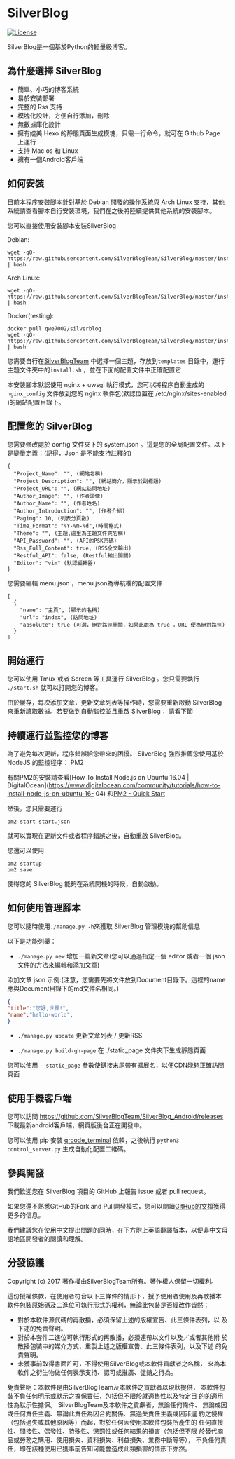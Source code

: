 # SilverBlog

[![License](https://img.shields.io/badge/License-BSD%203--Clause-blue.svg)](https://github.com/qwe7002/SilverBlog/blob/master/LICENSE )

SilverBlog是一個基於Python的輕量級博客。

## 為什麼選擇 SilverBlog

* 簡單、小巧的博客系統
* 易於安裝部署
* 完整的 Rss 支持
* 模塊化設計，方便自行添加，刪除
* 無數據庫化設計
* 擁有媲美 Hexo 的靜態頁面生成模塊，只需一行命令，就可在 Github Page 上運行
* 支持 Mac os 和 Linux
* 擁有一個Android客戶端

## 如何安裝

目前本程序安裝腳本針對基於 Debian 開發的操作系統與 Arch Linux 支持，其他系統請查看腳本自行安裝環境，我們在之後將陸續提供其他系統的安裝腳本。

您可以直接使用安裝腳本安裝SilverBlog

Debian:

```shell
wget -qO- https://raw.githubusercontent.com/SilverBlogTeam/SilverBlog/master/install/debian_install.sh | bash
```

Arch Linux:

```shell
wget -qO- https://raw.githubusercontent.com/SilverBlogTeam/SilverBlog/master/install/archlinux_install.sh | bash
```

Docker(testing):

```shell
docker pull qwe7002/silverblog
wget -qO- https://raw.githubusercontent.com/SilverBlogTeam/SilverBlog/master/install/docker_install.sh | bash
```

您需要自行在[SilverBlogTeam](https://github.com/SilverBlogTeam) 中選擇一個主題，存放到`templates` 目錄中，運行主題文件夾中的`install.sh` ，並在下面的配置文件中正確配置它

本安裝腳本默認使用 nginx + uwsgi 執行模式，您可以將程序自動生成的 `nginx_config` 文件放到您的 nginx 軟件包(默認位置在 /etc/nginx/sites-enabled )的網站配置目錄下。

## 配置您的 SilverBlog

您需要修改處於 config 文件夾下的 system.json 。這是您的全局配置文件。以下是變量定義：(記得，Json 是不能支持註釋的)

```
{
  "Project_Name": "", (網站名稱)
  "Project_Description": "", (網站簡介，顯示於副標題)
  "Project_URL": "", (網站訪問地址)
  "Author_Image": "", (作者頭像)
  "Author_Name": "", (作者姓名)
  "Author_Introduction": "", (作者介紹)
  "Paging": 10, (列表分頁數)
  "Time_Format": "%Y-%m-%d",(時間格式)
  "Theme": "", (主題,這里為主題文件夾名稱)
  "API_Password": "", (API的PSK密碼)
  "Rss_Full_Content": true, (RSS全文輸出)
  "Restful_API": false, (Restful輸出開關)
  "Editor": "vim" (默認編輯器)
}
```

您需要編輯 menu.json ，menu.json為導航欄的配置文件

```
[
  {
    "name": "主頁", (顯示的名稱)
    "url": "index", (訪問地址)
    "absolute": true (可選，絕對路徑開關，如果此處為 true ，URL 便為絕對路徑)
  }
]
```

## 開始運行

您可以使用 Tmux 或者 Screen 等工具運行 SilverBlog 。您只需要執行 `./start.sh` 就可以打開您的博客。

由於緩存，每次添加文章，更新文章列表等操作時，您需要重新啟動 SilverBlog 來重新讀取數據。若要做到自動監控並且重啟 SilverBlog ，請看下節

## 持續運行並監控您的博客

為了避免每次更新，程序錯誤給您帶來的困擾。 SilverBlog 強烈推薦您使用基於 NodeJS 的監控程序： PM2

有關PM2的安裝請查看[How To Install Node.js on Ubuntu 16.04 | DigitalOcean](https://www.digitalocean.com/community/tutorials/how-to-install-node-js-on-ubuntu-16- 04) 和[PM2 - Quick Start](http://pm2.keymetrics.io/docs/usage/quick-start/)

然後，您只需要運行

```shell
pm2 start start.json
```

就可以實現在更新文件或者程序錯誤之後，自動重啟 SilverBlog。

您還可以使用

```shell
pm2 startup
pm2 save
```

使得您的 SilverBlog 能夠在系統開機的時候，自動啟動。

## 如何使用管理腳本

您可以隨時使用`./manage.py -h`來獲取 SilverBlog 管理模塊的幫助信息

以下是功能列舉：

- `./manage.py new` 增加一篇新文章(您可以通過指定一個 editor 或者一個 json 文件的方法來編輯和添加文章)

添加文章 json 示例:(注意，您需要先將文件放到Document目錄下。這裡的name應與Document目錄下的md文件名相同。)
```json
{
"title":"您好,世界!",
"name":"hello-world",
}
```

- `./manage.py update` 更新文章列表 / 更新RSS

- `./manage.py build-gh-page` 在 ./static_page 文件夾下生成靜態頁面

您可以使用 `--static_page` 參數使鏈接末尾帶有擴展名，以便CDN能夠正確訪問頁面

## 使用手機客戶端

您可以訪問 https://github.com/SilverBlogTeam/SilverBlog_Android/releases 下載最新android客戶端，網頁版後台正在開發中。

您可以使用 pip 安裝 [qrcode_terminal](https://github.com/alishtory/qrcode-terminal) 依賴，之後執行 `python3 control_server.py` 生成自動化配置二維碼。

## 參與開發

我們歡迎您在 SilverBlog 項目的 GitHub 上報告 issue 或者 pull request。

如果您還不熟悉GitHub的Fork and Pull開發模式，您可以閱讀[GitHub的文檔](https://help.github.com/articles/using-pull-requests)獲得更多的信息。

我們建議您在使用中文提出問題的同時，在下方附上英語翻譯版本，以便非中文母語地區開發者的閱讀和理解。

## 分發協議

Copyright (c) 2017 著作權由SilverBlogTeam所有。著作權人保留一切權利。

這份授權條款，在使用者符合以下三條件的情形下，授予使用者使用及再散播本
軟件包裝原始碼及二進位可執行形式的權利，無論此包裝是否經改作皆然：

* 對於本軟件源代碼的再散播，必須保留上述的版權宣告、此三條件表列，以
及下述的免責聲明。
* 對於本套件二進位可執行形式的再散播，必須連帶以文件以及／或者其他附
於散播包裝中的媒介方式，重製上述之版權宣告、此三條件表列，以及下述
的免責聲明。
* 未獲事前取得書面許可，不得使用SilverBlog或本軟件貢獻者之名稱，
來為本軟件之衍生物做任何表示支持、認可或推廣、促銷之行為。

免責聲明：本軟件是由SilverBlogTeam及本軟件之貢獻者以現狀提供，
本軟件包裝不負任何明示或默示之擔保責任，包括但不限於就適售性以及特定目
的的適用性為默示性擔保。 SilverBlogTeam及本軟件之貢獻者，無論任何條件、
無論成因或任何責任主義、無論此責任為因合約關係、無過失責任主義或因非違
約之侵權（包括過失或其他原因等）而起，對於任何因使用本軟件包裝所產生的
任何直接性、間接性、偶發性、特殊性、懲罰性或任何結果的損害（包括但不限
於替代商品或勞務之購用、使用損失、資料損失、利益損失、業務中斷等等），
不負任何責任，即在該種使用已獲事前告知可能會造成此類損害的情形下亦然。